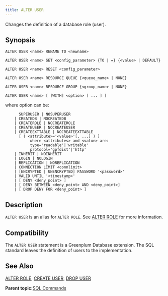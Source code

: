 ```yaml
---
title: ALTER USER 
---
```


Changes the definition of a database role \(user\).

## <a id="section2"></a>Synopsis 

``` {#sql_command_synopsis}
ALTER USER <name> RENAME TO <newname>

ALTER USER <name> SET <config_parameter> {TO | =} {<value> | DEFAULT}

ALTER USER <name> RESET <config_parameter>

ALTER USER <name> RESOURCE QUEUE {<queue_name> | NONE}

ALTER USER <name> RESOURCE GROUP {<group_name> | NONE}

ALTER USER <name> [ [WITH] <option> [ ... ] ]
```

where option can be:

```
      SUPERUSER | NOSUPERUSER
    | CREATEDB | NOCREATEDB
    | CREATEROLE | NOCREATEROLE
    | CREATEUSER | NOCREATEUSER
    | CREATEEXTTABLE | NOCREATEEXTTABLE 
      [ ( <attribute>='<value>'[, ...] ) ]
           where <attributes> and <value> are:
           type='readable'|'writable'
           protocol='gpfdist'|'http'
    | INHERIT | NOINHERIT
    | LOGIN | NOLOGIN
    | REPLICATION | NOREPLICATION
    | CONNECTION LIMIT <connlimit>
    | [ENCRYPTED | UNENCRYPTED] PASSWORD '<password>'
    | VALID UNTIL '<timestamp>'
    | [ DENY <deny_point> ]
    | [ DENY BETWEEN <deny_point> AND <deny_point>]
    | [ DROP DENY FOR <deny_point> ]
```

## <a id="section3"></a>Description 

`ALTER USER` is an alias for `ALTER ROLE`. See [ALTER ROLE](ALTER_ROLE.html) for more information.

## <a id="section4"></a>Compatibility 

The `ALTER USER` statement is a Greenplum Database extension. The SQL standard leaves the definition of users to the implementation.

## <a id="section5"></a>See Also 

[ALTER ROLE](ALTER_ROLE.html), [CREATE USER](CREATE_USER.html), [DROP USER](DROP_USER.html)

**Parent topic:**[SQL Commands](../sql_commands/sql_ref.html)

